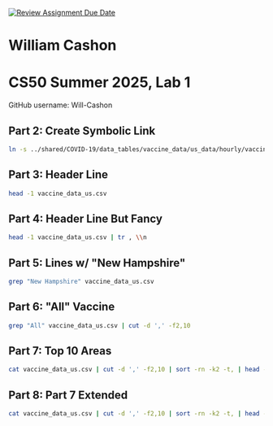 [![Review Assignment Due Date](https://classroom.github.com/assets/deadline-readme-button-22041afd0340ce965d47ae6ef1cefeee28c7c493a6346c4f15d667ab976d596c.svg)](https://classroom.github.com/a/9IO-N2kS)
# William Cashon
# CS50 Summer 2025, Lab 1

GitHub username: Will-Cashon

## Part 2: Create Symbolic Link
```bash
ln -s ../shared/COVID-19/data_tables/vaccine_data/us_data/hourly/vaccine_data_us.csv .
```
## Part 3: Header Line
```bash
head -1 vaccine_data_us.csv
```
## Part 4: Header Line But Fancy
```bash
head -1 vaccine_data_us.csv | tr , \\n
```
## Part 5: Lines w/ "New Hampshire"
```bash
grep "New Hampshire" vaccine_data_us.csv 
```
## Part 6: "All" Vaccine
```bash
grep "All" vaccine_data_us.csv | cut -d ',' -f2,10
```
## Part 7: Top 10 Areas
```bash
cat vaccine_data_us.csv | cut -d ',' -f2,10 | sort -rn -k2 -t, | head -n 10
```
## Part 8: Part 7 Extended
```bash
cat vaccine_data_us.csv | cut -d ',' -f2,10 | sort -rn -k2 -t, | head -n 10 | tr ',' '|' | sed -e 's/^/|/' -e 's/$/|/'
```
